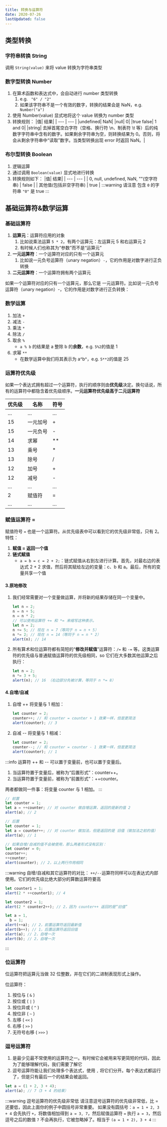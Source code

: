 ```yaml
---
title: 转换与运算符
date: 2020-07-26
lastUpdated: false
---
```


## 类型转换

### 字符串转换 String

调用 `String(value)` 来将 value 转换为字符串类型

### 数字型转换 Number

1. 在算术函数和表达式中，会自动进行 number 类型转换
   1. e.g. ` "6" / "2"`
   2. 如果该字符串不是一个有效的数字，转换的结果会是 NaN，e.g. ` Number("a")`
2. 使用 Number(value) 显式地将这个 value 转换为 number 类型
3. 转换规则：
   |值| 结果|
   | --- | --- |
   |undefined| NaN|
   |null| 0|
   |true false| 1 and 0|
   |string| 去掉首尾空白字符（空格、换行符 \n、制表符 \t 等）后的纯数字字符串中含有的数字。如果剩余字符串为空，则转换结果为 0。否则，将会从剩余字符串中“读取”数字。当类型转换出现 error 时返回 NaN。|

### 布尔型转换 Boolean

1. 逻辑运算
2. 通过调用 `Boolean(value)` 显式地进行转换
3. 转换规则如下：
   |值| 结果|
   | --- | --- |
   | 0, null, undefined, NaN, ""(空字符串) | false |
   | 其他值(包括非空字符串) | true |
   :::warning 请注意
   包含 `0` 的字符串 `"0"` 是 true
   :::

## 基础运算符&数学运算

### 基础运算符

1. **运算元**：运算符应用的对象
   1. 比如说乘法运算 `5 * 2`，有两个运算元：左运算元 5 和右运算元 2
   2. 有时候人们也称其为“参数”而不是“运算元”
2. **一元运算符**：一个运算符对应的只有一个运算元
   1. 比如说一元负号运算符（unary negation）`-`，它的作用是对数字进行正负转换
3. **二元运算符**：一个运算符拥有两个运算元

如果一个运算符对应的只有一个运算元，那么它是 一元运算符。比如说一元负号运算符（unary negation）-，它的作用是对数字进行正负转换：

### 数学运算

1. 加法 `+`
2. 减法 `-`
3. 乘法 `*`
4. 除法 `/`
5. 取余 `%`
   - `a % b` 的结果是 a 整除 b 的**余数**，e.g. `5%2`的值是 1
6. 求幂 `**`
   - 在数学运算中我们将其表示为 a^b^，e.g. `5**2`的值是 25

### 运算符优先级

如果一个表达式拥有超过一个运算符，执行的顺序则由**优先级**决定。换句话说，所有的运算符中都隐含着优先级顺序。**一元运算符优先级高于二元运算符**

| 优先级 | 名称     | 符号 |
| ------ | -------- | ---- |
| …      | …        | …    |
| 15     | 一元加号 | +    |
| 15     | 一元负号 | -    |
| 14     | 求幂     | \*\* |
| 13     | 乘号     | \*   |
| 13     | 除号     | /    |
| 12     | 加号     | +    |
| 12     | 减号     | -    |
| …      | …        | …    |
| 2      | 赋值符   | =    |
| …      | …        | …    |

### 赋值运算符 =

赋值符号 `=` 也是一个运算符。从优先级表中可以看到它的优先级非常低，只有 2。特性：

1. **赋值 = 返回一个值**
2. **链式赋值**
   - `a = b = c = 2 + 2;`：链式赋值从右到左进行计算。首先，对最右边的表达式 2 + 2 求值，然后将其赋给左边的变量：c、b 和 a。最后，所有的变量共享一个值

#### 3.原地修改

1.  我们经常需要对一个变量做运算，并将新的结果存储在同一个变量中。
    ```js
    let n = 2;
    n = n + 5;
    n = n * 2;
    // 可以使用运算符 += 和 *= 来缩写这种表示。
    let n = 2;
    n += 5; // 现在 n = 7（等同于 n = n + 5）
    n *= 2; // 现在 n = 14（等同于 n = n * 2）
    alert(n); // 14
    ```
2.  所有算术和位运算符都有简短的“**修改并赋值**”运算符：`/=` 和 `-=` 等。这类运算符的优先级与普通赋值运算符的优先级相同，so 它们在大多数其他运算之后执行：
    ```js
    let n = 2;
    n *= 3 + 5;
    alert(n); // 16 （右边部分先被计算，等同于 n *= 8）
    ```

#### 4.自增/自减

1.  自增 ++ 将变量与 1 相加：
    ```js
    let counter = 2;
    counter++; // 和 counter = counter + 1 效果一样，但是更简洁
    alert(counter); // 3
    ```
2.  自减 -- 将变量与 1 相减：
    ```js
    let counter = 2;
    counter--; // 和 counter = counter - 1 效果一样，但是更简洁
    alert(counter); // 1
    ```

:::info 运算符 ++ 和 -- 可以置于变量前，也可以置于变量后。

1. 当运算符置于变量后，被称为“后置形式”：counter++。
2. 当运算符置于变量前，被称为“前置形式”：++counter。

两者都做同一件事：将变量 counter 与 1 相加。
:::

```js
// 前置
let counter = 1;
let a = ++counter; // 对 counter 做自增运算，返回的是新的值 2
alert(a); // 2

// 后置
let counter = 1;
let a = counter++; // 对 counter 做加法，但是返回的是 旧值（做加法之前的值）
alert(a); // 1

// 如果自增/自减的值不会被使用，那么两者形式没有区别：
let counter = 0;
counter++;
++counter;
alert(counter); // 2，以上两行作用相同
```

:::warning 自增/自减和其它运算符的对比：
`++/--`运算符同样可以在表达式内部使用。它们的优先级比绝大部分的算数运算符要高

```js
let counter1 = 1;
alert(2 * ++counter1); // 4

let counter2 = 1;
alert(2 * counter2++); // 2，因为 counter++ 返回的是“旧值”

let a = 1,
  b = 1;
alert(++a); // 2，前置运算符返回最新值
alert(b++); // 1，后置运算符返回旧值
alert(a); // 2，自增一次
alert(b); // 2，自增一次
```

:::

### 位运算符

位运算符把运算元当做 32 位整数，并在它们的二进制表现形式上操作。

位运算符：

1. 按位与 ( `&` )
2. 按位或 ( `|` )
3. 按位异或 ( `^` )
4. 按位非 ( `~` )
5. 左移 ( `<<` )
6. 右移 ( `>>` )
7. 无符号右移 ( `>>>` )

### 逗号运算符

1. 是最少见最不常使用的运算符之一。有时候它会被用来写更简短的代码，因此为了能够理解代码，我们需要了解它
2. 逗号运算符能让我们处理多个表达式，使用 `,` 将它们分开。每个表达式都运行了，但是只有最后一个的结果会被返回。

```js
let a = (1 + 2, 3 + 4);
alert(a); // 7（3 + 4 的结果）
```

:::warning 逗号运算符的优先级非常低
请注意逗号运算符的优先级非常低，比 = 还要低，因此上面你的例子中圆括号非常重要。
如果没有圆括号：`a = 1 + 2, 3 + 4` 会先执行 `+`，将数值相加得到 `a = 3, 7`，然后赋值运算符 `=` 执行 `a = 3`，然后逗号之后的数值 `7` 不会再执行，它被忽略掉了。相当于 `(a = 1 + 2), 3 + 4`
:::
